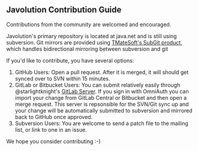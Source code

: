 ## Javolution Contribution Guide

Contributions from the community are welcomed and encouraged.

Javolution's primary repository is located at java.net and is still using subversion. Git mirrors are provided using [TMateSoft's SubGit product](http://www.subgit.com/), which handles bidirectional mirroring between subversion and git

If you'd like to contribute, you have several options:

1) GitHub Users: Open a pull request. After it is merged, it will should get synced over to SVN within 15 minutes.
2) GitLab or Bitbucket Users: You can submit relatively easily through @starlightknight's [GitLab Server](https://cloud.slkdev.net/gitlab/). If you sign in with OmniAuth you can import your change from GitLab Central or Bitbucket and then open a merge request. This server is repsonsible for the SVN/Git sync up and your change will be automatically submitted to subversion and mirrored back to GitHub once approved.
3) Subversion Users: You are welcome to send a patch file to the mailing list, or link to one in an issue.

We hope you consider contributing :-)